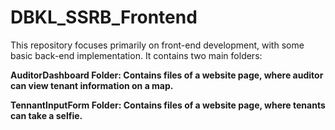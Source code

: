 # DBKL_SSRB_Frontend

This repository focuses primarily on front-end development, with some basic back-end implementation. It contains two main folders:

**AuditorDashboard Folder: Contains files of a website page, where auditor can view tenant information on a map.**

**TennantInputForm Folder: Contains files of a website page, where tenants can take a selfie.**
